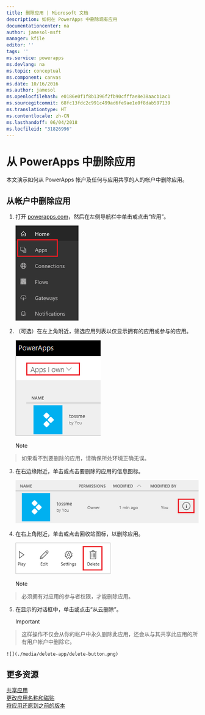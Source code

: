 ```yaml
---
title: 删除应用 | Microsoft 文档
description: 如何在 PowerApps 中删除现有应用
documentationcenter: na
author: jamesol-msft
manager: kfile
editor: ''
tags: ''
ms.service: powerapps
ms.devlang: na
ms.topic: conceptual
ms.component: canvas
ms.date: 10/16/2016
ms.author: jamesol
ms.openlocfilehash: e0186e0f1f8b1396f2fb90cfffae8e38aacb1ac1
ms.sourcegitcommit: 68fc13fdc2c991c499ad6fe9ae1e0f8dab597139
ms.translationtype: HT
ms.contentlocale: zh-CN
ms.lasthandoff: 06/04/2018
ms.locfileid: "31826996"
---
```

# <a name="delete-an-app-from-powerapps"></a>从 PowerApps 中删除应用
本文演示如何从 PowerApps 帐户及任何与应用共享的人的帐户中删除应用。

## <a name="delete-an-app-from-your-account"></a>从帐户中删除应用
1. 打开 [powerapps.com](https://web.powerapps.com)，然后在左侧导航栏中单击或点击“应用”。
   
    ![](./media/delete-app/file-apps.png)
2. （可选）在左上角附近，筛选应用列表以仅显示拥有的应用或参与的应用。
   
    ![](./media/delete-app/filter-list.png)
   
    > [!NOTE]
> 如果看不到要删除的应用，请确保所处环境正确无误。
3. 在右边缘附近，单击或点击要删除的应用的信息图标。
   
    ![](./media/delete-app/app-options.png)
4. 在右上角附近，单击或点击回收站图标，以删除应用。
   
    ![](./media/delete-app/delete-icon.png)
   
    > [!NOTE]
> 必须拥有对应用的参与者权限，才能删除应用。
5. 在显示的对话框中，单击或点击“从云删除”。  
   
    > [!IMPORTANT]
> 这样操作不仅会从你的帐户中永久删除此应用，还会从与其共享此应用的所有用户帐户中删除它。
   
    ![](./media/delete-app/delete-button.png)

## <a name="more-resources"></a>更多资源
[共享应用](share-app.md)  
[更改应用名称和磁贴](set-name-tile.md)  
[将应用还原到之前的版本](restore-an-app.md)  


